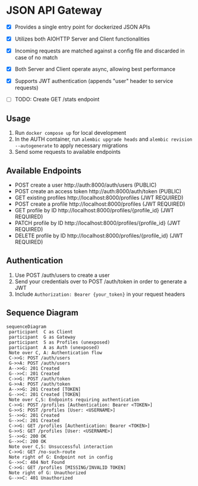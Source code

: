 # JSON API Gateway

 - [x] Provides a single entry point for dockerized JSON APIs
 - [x] Utilizes both AIOHTTP Server and Client functionalities
 - [x] Incoming requests are matched against a config file and discarded in case of no match
 - [x] Both Server and Client operate async, allowing best performance
 - [x] Supports JWT authentication (appends "user" header to service requests)
 - [ ] TODO: Create GET /stats endpoint


## Usage

1. Run `docker compose up` for local development
2. In the AUTH container, run `alembic upgrade heads` and `alembic revision --autogenerate` to apply necessary migrations
3. Send some requests to available endpoints


## Available Endpoints

- POST create a user http://auth:8000/auth/users (PUBLIC)
- POST create an access token http://auth:8000/auth/token (PUBLIC)
- GET existing profiles http://localhost:8000/profiles (JWT REQUIRED)
- POST create a profile http://localhost:8000/profiles (JWT REQUIRED)
- GET profile by ID http://localhost:8000/profiles/{profile_id} (JWT REQUIRED)
- PATCH profile by ID http://localhost:8000/profiles/{profile_id} (JWT REQUIRED)
- DELETE profile by ID http://localhost:8000/profiles/{profile_id} (JWT REQUIRED)


## Authentication
1. Use POST /auth/users to create a user
2. Send your credentials over to POST /auth/token in order to generate a JWT
3. Include `Authorization: Bearer {your_token}` in your request headers


## Sequence Diagram

```mermaid
sequenceDiagram  
 participant  C as Client
 participant  G as Gateway
 participant  S as Profiles (unexposed)
 participant  A as Auth (unexposed)
 Note over C, A: Authentication flow
 C->>G: POST /auth/users
 G->>A: POST /auth/users
 A-->>G: 201 Created
 G-->>C: 201 Created
 C->>G: POST /auth/token
 G->>A: POST /auth/token
 A-->>G: 201 Created [TOKEN]
 G-->>C: 201 Created [TOKEN]
 Note over C,S: Endpoints requiring authentication
 C->>G: POST /profiles [Authentication: Bearer <TOKEN>]
 G->>S: POST /profiles [User: <USERNAME>]
 S-->>G: 201 Created
 G-->>C: 201 Created
 C->>G: GET /profiles [Authentication: Bearer <TOKEN>]
 G->>S: GET /profiles [User: <USERNAME>]
 S-->>G: 200 OK
 G-->>C: 200 OK
 Note over C,S: Unsuccessful interaction
 C->>G: GET /no-such-route
 Note right of G: Endpoint not in config
 G-->>C: 404 Not Found
 C->>G: GET /profiles [MISSING/INVALID TOKEN]
 Note right of G: Unauthorized
 G-->>C: 401 Unauthorized
```